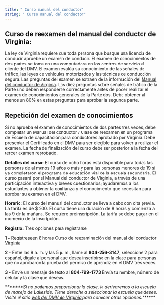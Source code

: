 ```yaml
---
title: " Curso manual del conductor"
string: " Curso manual del conductor"
---
```

## Curso de reexamen del manual del conductor de Virginia:

La ley de Virginia requiere que toda persona que busque una licencia de conducir apruebe un examen de conducir. El examen de conocimientos de dos partes se toma en una computadora en los centros de servicio al cliente del DMV. El examen evalúa su conocimiento de las señales de tráfico, las leyes de vehículos motorizados y las técnicas de conducción segura. Las preguntas del examen se extraen de la información del [Manual del conductor de Virginia](<https: // https: //www.dmv.virginia.gov/drivers/#manual.asp>). Las diez preguntas sobre señales de tráfico de la Parte uno deben responderse correctamente antes de poder realizar el examen de conocimientos generales de la Parte dos. Debe obtener al menos un 80% en estas preguntas para aprobar la segunda parte.

## Repetición del examen de conocimientos

Si no aprueba el examen de conocimientos de dos partes tres veces, debe completar un Manual del conductor / Clase de reexamen en un programa de Escuela de capacitación para conductores aprobado por Virginia. Debe presentar el Certificado en el DMV para ser elegible para volver a realizar el examen. La fecha de finalización del curso debe ser posterior a la fecha del tercer examen reprobado.

**Detalles del curso:**  El curso de ocho horas está disponible para todas las personas de al menos 19 años o más y para las personas menores de 19 si ya completaron el programa de educación vial de la escuela secundaria. El curso pasará por el Manual del conductor de Virginia, a través de una participación interactiva y breves cuestionarios; ayudaremos a los estudiantes a obtener la confianza y el conocimiento que necesitan para aprobar su examen en el DMV.

**Horario:**  El curso del manual del conductor se lleva a cabo con cita previa. La tarifa es de $ 200. El curso tiene una duración de 8 horas y comienza a las 9 de la mañana. Se requiere preinscripción. La tarifa se debe pagar en el momento de la inscripción. 

**Registro:** Tres opciones para registrarse

**1 -** Regístreseen  [8 horas Curso de reexaminación del manual del conductor Virginia ](https://booking.setmore.com/scheduleappointment/2c7d92a2-3463-4a40-8c6f-342980b8a0bf/class/cab937cf87e649bebb650bc6ce120d21e27e2e125a)

**2 -** Entre las 9 a. m. y las 5 p. m., llame al **804-256-3147**, seleccione 2 para español, dígale al personal que desea inscribirse en la clase para personas que no aprobaron la prueba del permiso de aprendiz en el DMV tres veces.

**3 -**  Envíe un mensaje de texto al **804-799-1773** Envía tu nombre, número de celular y la clase que deseas.

**\*﻿\*\*\*\*\**Si no podemos proporcionar la clase, lo derivaremos a la escuela de manejo de Lakeside. Tiene derecho a seleccionar la escuela que desee. Visite el sitio [web del DMV de Virginia](https://www.dmv.virginia.gov/#/) para conocer otras opciones.\*\*\*\*\*\***